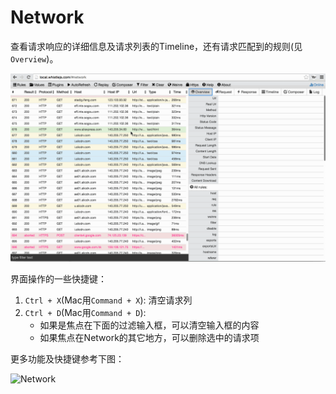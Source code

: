 # Network

查看请求响应的详细信息及请求列表的Timeline，还有请求匹配到的规则(见`Overview`)。

![Network](../img/network.gif)

界面操作的一些快捷键：

1. `Ctrl + X`(Mac用`Command + X`): 清空请求列
2. `Ctrl + D`(Mac用`Command + D`):
	- 如果是焦点在下面的过滤输入框，可以清空输入框的内容
	- 如果焦点在Network的其它地方，可以删除选中的请求项

更多功能及快捷键参考下图：

![Network](https://raw.githubusercontent.com/avwo/whistleui/master/img/network.png)
